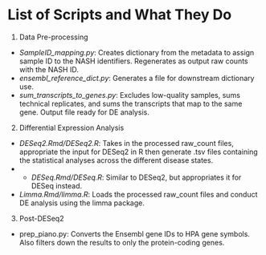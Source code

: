 # List of Scripts and What They Do  
1. Data Pre-processing  
* *SampleID_mapping.py*: Creates dictionary from the metadata to assign sample ID to
 the NASH identifiers. Regenerates as output raw counts with the NASH ID.  
* *ensembl_reference_dict.py*: Generates a file for downstream dictionary use.  
* *sum_transcripts_to_genes.py*: Excludes low-quality samples, sums technical replicates,
and sums the transcripts that map to the same gene. Output file ready for DE analysis.

2. Differential Expression Analysis
* *DESeq2.Rmd/DESeq2.R*: Takes in the processed raw_count files, appropriate the input for DESeq2 in R then generate .tsv files containing the statistical analyses across the different disease states.   
* * *DESeq.Rmd/DESeq.R*: Similar to DESeq2, but appropriates it for DESeq instead.   
* *Limma.Rmd/limma.R*: Loads the processed raw_count files and conduct DE analysis using
the limma package.  

3. Post-DESeq2  
* prep_piano.py: Converts the Ensembl gene IDs to HPA gene symbols. Also filters down the results to only the protein-coding genes.  
